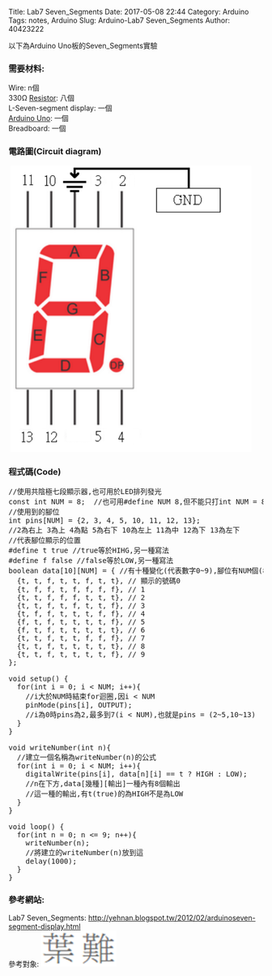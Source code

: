Title: Lab7 Seven_Segments
Date: 2017-05-08 22:44
Category: Arduino
Tags: notes, Arduino
Slug: Arduino-Lab7 Seven_Segments
Author: 40423222

以下為Arduino Uno板的Seven_Segments實驗

<!-- PELICAN_END_SUMMARY -->

### 需要材料:
Wire: n個<br/>
330Ω <a href="https://40423222.github.io/2017springcd_hw/blog/Arduino-Resistance.html">Resistor</a>: 八個<br/>
L-Seven-segment display: 一個<br/>
<a href="http://coopermaa2nd.blogspot.tw/2011/05/arduino.html">Arduino Uno</a>: 一個<br/>
Breadboard: 一個

### 電路圖(Circuit diagram)

<img src="./../data/Arduino/Lab7 Seven_Segments/Circuit diagram.png" width="480" />

### 程式碼(Code)

<pre class="brush: python">
//使用共陰極七段顯示器,也可用於LED排列發光
const int NUM = 8;  //也可用#define NUM 8,但不能只打int NUM = 8;
//使用到的腳位
int pins[NUM] = {2, 3, 4, 5, 10, 11, 12, 13};
//2為右上 3為上 4為點 5為右下 10為左上 11為中 12為下 13為左下
//代表腳位顯示的位置
#define t true //true等於HIHG,另一種寫法
#define f false //false等於LOW,另一種寫法
boolean data[10][NUM] = { //有十種變化(代表數字0~9),腳位有NUM個(8個輸出)
  {t, t, f, t, t, f, t, t}, // 顯示的號碼0
  {t, f, f, t, f, f, f, f}, // 1
  {t, t, f, f, f, t, t, t}, // 2
  {t, t, f, t, f, t, t, f}, // 3
  {t, f, f, t, t, t, f, f}, // 4
  {f, t, f, t, t, t, t, f}, // 5
  {f, t, f, t, t, t, t, t}, // 6
  {t, t, f, t, t, f, f, f}, // 7
  {t, t, f, t, t, t, t, t}, // 8
  {t, t, f, t, t, t, t, f}, // 9
};

void setup() {                
  for(int i = 0; i < NUM; i++){
    //i大於NUM時結束for迴圈,因i < NUM
    pinMode(pins[i], OUTPUT);
    //i為0時pins為2,最多到7(i < NUM),也就是pins = (2~5,10~13)
  } 
}

void writeNumber(int n){
  //建立一個名稱為writeNumber(n)的公式
  for(int i = 0; i < NUM; i++){
    digitalWrite(pins[i], data[n][i] == t ? HIGH : LOW);
    //n在下方,data[幾種][輸出]一種內有8個輸出
    //這一種的輸出,有t(true)的為HIGH不是為LOW
  }
}

void loop() {
  for(int n = 0; n <= 9; n++){
    writeNumber(n);
    //將建立的writeNumber(n)放到這
    delay(1000);
  }
}
</pre>



### 參考網站:
 Lab7 Seven_Segments:
<a href="http://yehnan.blogspot.tw/2012/02/arduinoseven-segment-display.html">http://yehnan.blogspot.tw/2012/02/arduinoseven-segment-display.html</a><br/>
參考對象:
<img src="./../data/Arduino/參考對象/葉難.png" width="150" />